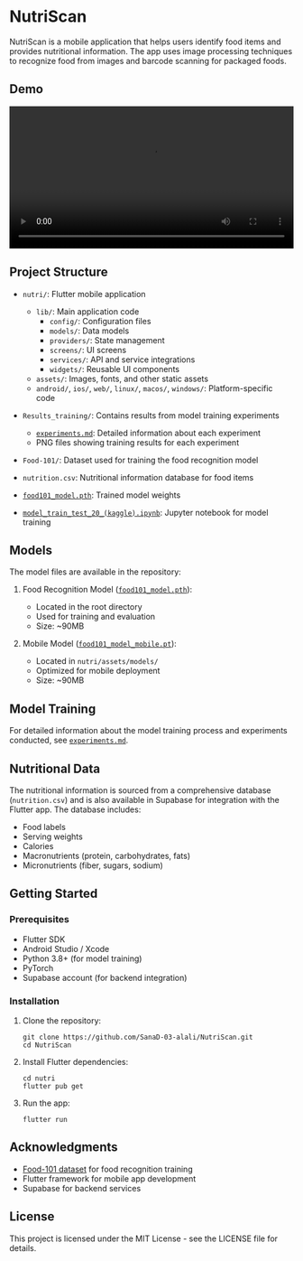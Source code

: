 # NutriScan

NutriScan is a mobile application that helps users identify food items and provides nutritional information. The app uses image processing techniques to recognize food from images and barcode scanning for packaged foods.

## Demo

<div align="center">
  <video src="[Demo](https://github.com/SanaD-03-alali/NutriScan/blob/main/demo.mp4)" width="100%" controls>
  </video>
</div>

## Project Structure

- `nutri/`: Flutter mobile application
  - `lib/`: Main application code
    - `config/`: Configuration files
    - `models/`: Data models
    - `providers/`: State management
    - `screens/`: UI screens
    - `services/`: API and service integrations
    - `widgets/`: Reusable UI components
  - `assets/`: Images, fonts, and other static assets
  - `android/`, `ios/`, `web/`, `linux/`, `macos/`, `windows/`: Platform-specific code

- `Results_training/`: Contains results from model training experiments
  - [`experiments.md`](Results_training/experiments.md): Detailed information about each experiment
  - PNG files showing training results for each experiment

- `Food-101/`: Dataset used for training the food recognition model
- `nutrition.csv`: Nutritional information database for food items
- [`food101_model.pth`](food101_model.pth): Trained model weights
- [`model_train_test_20_(kaggle).ipynb`](model_train_test_20_(kaggle).ipynb): Jupyter notebook for model training

## Models

The model files are available in the repository:

1. Food Recognition Model ([`food101_model.pth`](food101_model.pth)):
   - Located in the root directory
   - Used for training and evaluation
   - Size: ~90MB

2. Mobile Model ([`food101_model_mobile.pt`](nutri/assets/models/food101_model_mobile.pt)):
   - Located in `nutri/assets/models/`
   - Optimized for mobile deployment
   - Size: ~90MB

## Model Training

For detailed information about the model training process and experiments conducted, see [`experiments.md`](Results_training/experiments.md).

## Nutritional Data

The nutritional information is sourced from a comprehensive database (`nutrition.csv`) and is also available in Supabase for integration with the Flutter app. The database includes:

- Food labels
- Serving weights
- Calories
- Macronutrients (protein, carbohydrates, fats)
- Micronutrients (fiber, sugars, sodium)

## Getting Started

### Prerequisites

- Flutter SDK
- Android Studio / Xcode
- Python 3.8+ (for model training)
- PyTorch
- Supabase account (for backend integration)

### Installation

1. Clone the repository:
   ```
   git clone https://github.com/SanaD-03-alali/NutriScan.git
   cd NutriScan
   ```

2. Install Flutter dependencies:
   ```
   cd nutri
   flutter pub get
   ```

3. Run the app:
   ```
   flutter run
   ```

## Acknowledgments

- [Food-101 dataset](https://www.kaggle.com/datasets/kmader/food41) for food recognition training
- Flutter framework for mobile app development
- Supabase for backend services

## License

This project is licensed under the MIT License - see the LICENSE file for details.
